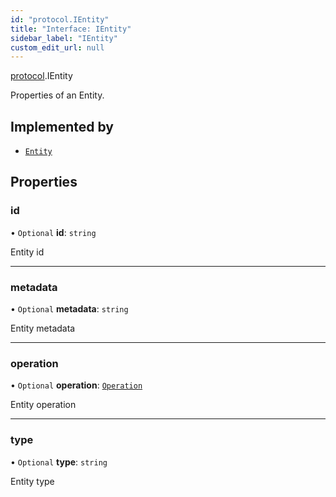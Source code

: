 ```yaml
---
id: "protocol.IEntity"
title: "Interface: IEntity"
sidebar_label: "IEntity"
custom_edit_url: null
---
```


[protocol](../namespaces/protocol.md).IEntity

Properties of an Entity.

## Implemented by

- [`Entity`](../classes/protocol.Entity.md)

## Properties

### id

• `Optional` **id**: `string`

Entity id

___

### metadata

• `Optional` **metadata**: `string`

Entity metadata

___

### operation

• `Optional` **operation**: [`Operation`](../enums/protocol.Entity-1.Operation.md)

Entity operation

___

### type

• `Optional` **type**: `string`

Entity type
